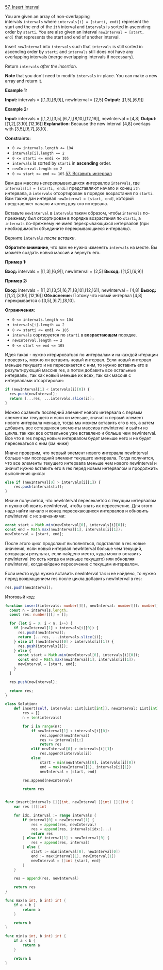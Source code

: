 [57. Insert Interval](https://leetcode.com/problems/insert-interval/)

You are given an array of non-overlapping intervals `intervals` where `intervals[i] = [starti, endi]` represent the start and the end of the `ith` interval and `intervals` is sorted in ascending order by `starti`. You are also given an interval `newInterval = [start, end]` that represents the start and end of another interval.

Insert `newInterval` into `intervals` such that `intervals` is still sorted in ascending order by `starti` and `intervals` still does not have any overlapping intervals (merge overlapping intervals if necessary).

Return `intervals` *after the insertion*.

**Note** that you don't need to modify `intervals` in-place. You can make a new array and return it.

**Example 1:**

**Input:** intervals = [[1,3],[6,9]], newInterval = [2,5]
**Output:** [[1,5],[6,9]]

**Example 2:**

**Input:** intervals = [[1,2],[3,5],[6,7],[8,10],[12,16]], newInterval = [4,8]
**Output:** [[1,2],[3,10],[12,16]]
**Explanation:** Because the new interval [4,8] overlaps with [3,5],[6,7],[8,10].

**Constraints:**

- `0 <= intervals.length <= 104`
- `intervals[i].length == 2`
- `0 <= starti <= endi <= 105`
- `intervals` is sorted by `starti` in **ascending** order.
- `newInterval.length == 2`
- `0 <= start <= end <= 105`
  [57. Вставить интервал](https://leetcode.com/problems/insert-interval/)

Вам дан массив неперекрывающихся интервалов `intervals`, где `intervals[i] = [starti, endi]` представляют начало и конец `ith` интервала, а `intervals` отсортирован в порядке возрастания по `starti`. Вам также дан интервал `newInterval = [start, end]`, который представляет начало и конец другого интервала.

Вставьте `newInterval` в `intervals` таким образом, чтобы `intervals` по-прежнему был отсортирован в порядке возрастания по `starti`, а `intervals` по-прежнему не имел перекрывающихся интервалов (при необходимости объедините перекрывающиеся интервалы).

Верните `intervals` *после вставки*.

**Обратите внимание**, что вам не нужно изменять `intervals` на месте. Вы можете создать новый массив и вернуть его.

**Пример 1:**

**Вход:** intervals = [[1,3],[6,9]], newInterval = [2,5]
**Выход:** [[1,5],[6,9]]

**Пример 2:**

**Вход:** intervals = [[1,2],[3,5],[6,7],[8,10],[12,16]], newInterval = [4,8]
**Выход:** [[1,2],[3,10],[12,16]]
**Объяснение:** Потому что новый интервал [4,8] перекрывается с [3,5],[6,7],[8,10].

**Ограничения:**

- `0 <= intervals.length <= 104`
- `intervals[i].length == 2`
- `0 <= starti <= endi <= 105`
- `intervals` сортируется по `starti` в **возрастающем** порядке.
- `newInterval.length == 2`
- `0 <= start <= end <= 105`

Идея такая - нужно итерироваться по интервалам и на каждой итерации проверять, можно ли вставить новый интервал. Если новый интервал меньше текущего и не пересекается с ним, то нужно вставить его в результирующий массив res, а потом добавить все остальные интервалы, так как новый меньше их всех, так как массив с интервалами отсортирован:

```typescript
if (newInterval[1] < intervals[i][0]) {
  res.push(newInterval);
  return [...res, ...intervals.slice(i)];
}
```

Можно сравнить последний элемент нового интервала с первым элементом текущего и если он меньше, значит и первый элемент нового интервала меньше, тогда мы можем вставить его в res, а затем добавить все оставшиеся элементы массива newInterval и выйти из цикла. так как все оставльное уже вставлено и больше чем newInterval. Все что в res перед новым интервалом будет меньше него и не будет пересекаться с ним (см ниже)

Иначе проверим, что первый элемент нового интервала newInterval больше чем последний элемент текущего интервала. Тогда получится, что все элементы текущего интервала меньше чем нового newInterval и значит нужно вставить его в res перед новым интервалом и продолжить выполнения цикла:

```typescript
else if (newInterval[0] > intervals[i][1]) {
	res.push(intervals[i]);
}
```

Иначе получается, что newInterval пересекается с текущим интервалом и нужно обновить newInterval, чтобы знать их пересечение. Для этого надо найти начало и конец пересекающихся интервалов и обновить newInterval с их значениями:

```typescript
const start = Math.min(newInterval[0], intervals[i][0]);
const end = Math.max(newInterval[1], intervals[i][1]);
newInterval = [start, end];
```

После этого цикл продолжит выполняться, подставляя в res новые значения, если новый интервал newInterval больше чем текущий, возвращая результат, если найдено место, куда можно вставить newInterval (то есть когда он меньше текущего) или обновляя newInterval, когданайдено пересечение с текущим интервалом.

Если место куда нужно вставить newInterval так и не найдено, то нужно перед возвращением res после цикла добавить newInterval в res:

```typescript
res.push(newInterval);
```

Итоговый код:

```typescript
function insert(intervals: number[][], newInterval: number[]): number[][] {
  const n = intervals.length;
  const res: number[][] = [];

  for (let i = 0; i < n; i++) {
    if (newInterval[1] < intervals[i][0]) {
      res.push(newInterval);
      return [...res, ...intervals.slice(i)];
    } else if (newInterval[0] > intervals[i][1]) {
      res.push(intervals[i]);
    } else {
      const start = Math.min(newInterval[0], intervals[i][0]);
      const end = Math.max(newInterval[1], intervals[i][1]);
      newInterval = [start, end];
    }
  }

  res.push(newInterval);

  return res;
}
```

```python
class Solution:
    def insert(self, intervals: List[List[int]], newInterval: List[int]) -> List[List[int]]:
        res = []
        n = len(intervals)

        for i in range(n):
            if newInterval[1] < intervals[i][0]:
                res.append(newInterval)
                res += intervals[i:]
                return res
            elif newInterval[0] > intervals[i][1]:
                res.append(intervals[i])
            else:
                start = min(newInterval[0], intervals[i][0])
                end = max(newInterval[1], intervals[i][1])
                newInterval = [start, end]

        res.append(newInterval)

        return res
```

```go

func insert(intervals [][]int, newInterval []int) [][]int {
    var res [][]int

    for idx, interval := range intervals {
        if interval[0] > newInterval[1] {
            res = append(res, newInterval)
            res = append(res, intervals[idx:]...)
            return res
        } else if interval[1] < newInterval[0] {
            res = append(res, interval)
        } else {
            start := min(interval[0], newInterval[0])
            end := max(interval[1], newInterval[1])
            newInterval = []int {start, end}
        }
    }

    res = append(res, newInterval)

    return res
}

func max(a int, b int) int {
    if a > b {
        return a
    }

    return b
}

func min(a int, b int) int {
    if a < b {
        return a
    }

    return b
}

```
